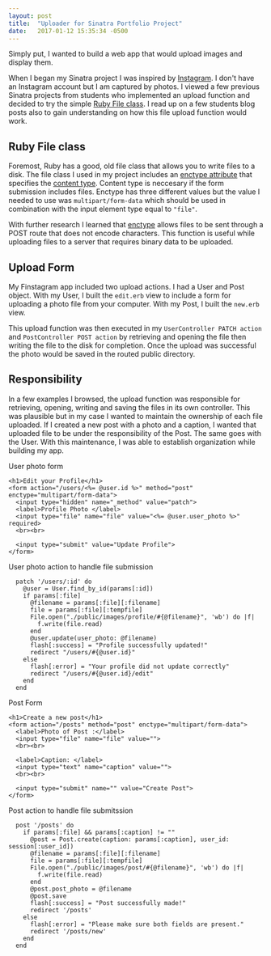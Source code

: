 ```yaml
---
layout: post
title:  "Uploader for Sinatra Portfolio Project"
date:   2017-01-12 15:35:34 -0500
---
```


Simply put, I wanted to build a web app that would upload images and display them.

When I began my Sinatra project I was inspired by [Instagram](https://www.instagram.com/).  I don't have an Instagram account but I am captured by photos.  I viewed a few previous Sinatra projects from students who implemented an upload function and decided to try the simple [Ruby File class](http://ruby-doc.org/core-2.2.0/File.html).  I read up on a few students blog posts also to gain understanding on how this file upload function would work.

## Ruby File class
Foremost, Ruby has a good, old file class that allows you to write files to a disk.  The file class I used in my project includes an [enctype attribute](https://www.w3.org/TR/html401/interact/forms.html#h-17.3) that specifies the [content type](https://www.w3.org/TR/html401/interact/forms.html#form-content-type).  Content type is neccesary if the form submission includes files.  Enctype has three different values but the value I needed to use was `multipart/form-data` which should be used in combination with the input element type equal to `"file"`.

With further research I learned that [enctype](http://www.w3schools.com/tags/att_form_enctype.asp) allows files to be sent through a POST route that does not encode characters.  This function is useful while uploading files to a server that requires binary data to be uploaded.

## Upload Form
My Finstagram app included two upload actions.  I had a User and Post object.  With my User, I built the `edit.erb` view to include a form for uploading a photo file from your computer.  With my Post, I built the `new.erb` view.

This upload function was then executed in my `UserController PATCH action` and `PostController POST action` by retrieving and opening the file then writing the file to the disk for completion.  Once the upload was successful the photo would be saved in the routed public directory.

## Responsibility
In a few examples I browsed, the upload function was responsible for retrieving, opening, writing and saving the files in its own controller.  This was plausible but in my case I wanted to maintain the ownership of each file uploaded.  If I created a new post with a photo and a caption, I wanted that uploaded file to be under the responsibility of the Post.  The same goes with the User.  With this maintenance, I was able to establish organization while building my app.

User photo form

```
<h1>Edit your Profile</h1>
<form action="/users/<%= @user.id %>" method="post" enctype="multipart/form-data">
  <input type="hidden" name="_method" value="patch">
  <label>Profile Photo </label>
  <input type="file" name="file" value="<%= @user.user_photo %>" required>
  <br><br>

  <input type="submit" value="Update Profile">
</form>
```

User photo action to handle file submission

```
  patch '/users/:id' do
    @user = User.find_by_id(params[:id])
    if params[:file]
      @filename = params[:file][:filename]
      file = params[:file][:tempfile]
      File.open("./public/images/profile/#{@filename}", 'wb') do |f|
        f.write(file.read)
      end
      @user.update(user_photo: @filename)
      flash[:success] = "Profile successfully updated!"
      redirect "/users/#{@user.id}"
    else
      flash[:error] = "Your profile did not update correctly"
      redirect "/users/#{@user.id}/edit"
    end
  end
```

Post Form

```
<h1>Create a new post</h1>
<form action="/posts" method="post" enctype="multipart/form-data">
  <label>Photo of Post :</label>
  <input type="file" name="file" value="">
  <br><br>

  <label>Caption: </label>
  <input type="text" name="caption" value="">
  <br><br>

  <input type="submit" name="" value="Create Post">
</form>
```

Post action to handle file submitssion

```
  post '/posts' do
    if params[:file] && params[:caption] != ""
      @post = Post.create(caption: params[:caption], user_id: session[:user_id])
      @filename = params[:file][:filename]
      file = params[:file][:tempfile]
      File.open("./public/images/post/#{@filename}", 'wb') do |f|
        f.write(file.read)
      end
      @post.post_photo = @filename
      @post.save
      flash[:success] = "Post successfully made!"
      redirect '/posts'
    else
      flash[:error] = "Please make sure both fields are present."
      redirect '/posts/new'
    end
  end
```
	
	
